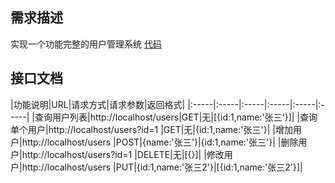 ## 需求描述
实现一个功能完整的用户管理系统
[代码](https://github.com/zhufengnodejs/dynamic-server)

## 接口文档
|功能说明|URL|请求方式|请求参数|返回格式|
|:-----|:-----|:-----|:-----|:-----|:-----|
|查询用户列表|http://localhost/users|GET|无|[{id:1,name:'张三'}]|
|查询单个用户|http://localhost/users?id=1 |GET|无|{id:1,name:'张三'}|
|增加用户|http://localhost/users |POST|{name:'张三'}|{id:1,name:'张三'}|
|删除用户|http://localhost/users?id=1 |DELETE|无|[{}]|
|修改用户|http://localhost/users |PUT|{id:1,name:'张三2'}|[{id:1,name:'张三2'}]|
